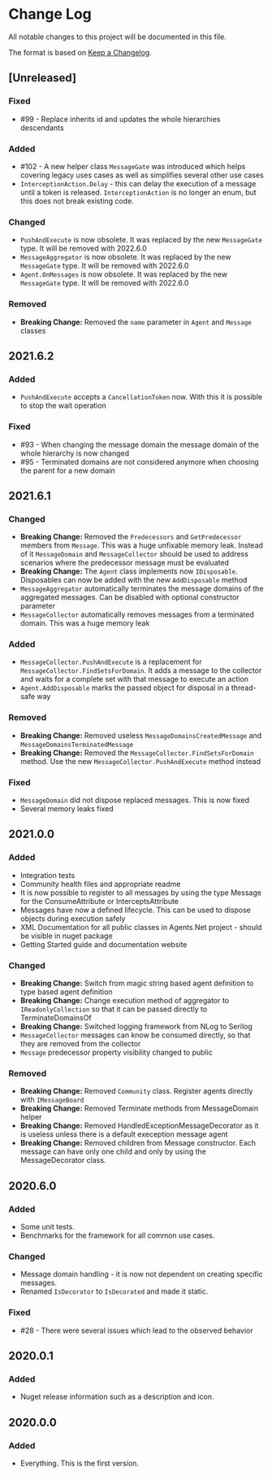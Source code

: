 # Change Log
All notable changes to this project will be documented in this file.

The format is based on [Keep a Changelog](http://keepachangelog.com/).

<!--
*** ## <Version>
*** ### Added
*** ### Changed
*** ### Removed
*** ### Fixed
-->

## [Unreleased]
### Fixed
- #99 - Replace inherits id and updates the whole hierarchies descendants

### Added
- #102 - A new helper class `MessageGate` was introduced which helps covering legacy uses cases as well as simplifies several other use cases
- `InterceptionAction.Delay` - this can delay the execution of a message until a token is released. `InterceptionAction` is no longer an enum, but this does not break existing code.

### Changed
- `PushAndExecute` is now obsolete. It was replaced by the new `MessageGate` type. It will be removed with 2022.6.0
- `MessageAggregator` is now obsolete. It was replaced by the new `MessageGate` type. It will be removed with 2022.6.0
- `Agent.OnMessages` is now obsolete. It was replaced by the new `MessageGate` type. It will be removed with 2022.6.0

### Removed
- **Breaking Change:** Removed the `name` parameter in `Agent` and `Message` classes

## 2021.6.2
### Added
- `PushAndExecute` accepts a `CancellationToken` now. With this it is possible to stop the wait operation

### Fixed
- #93 - When changing the message domain the message domain of the whole hierarchy is now changed
- #95 - Terminated domains are not considered anymore when choosing the parent for a new domain

## 2021.6.1
### Changed
- **Breaking Change:** Removed the `Predecessors` and `GetPredecessor` members from `Message`. This was a huge unfixable memory leak. Instead of it `MessageDomain` and `MessageCollector` should be used to address scenarios where the predecessor message must be evaluated
- **Breaking Change:** The `Agent` class implements now `IDisposable`. Disposables can now be added with the new `AddDisposable` method
- `MessageAggregator` automatically terminates the message domains of the aggregated messages. Can be disabled with optional constructor parameter
- `MessageCollector` automatically removes messages from a terminated domain. This was a huge memory leak

### Added
- `MessageCollector.PushAndExecute` is a replacement for `MessageCollector.FindSetsForDomain`. It adds a message to the collector and waits for a complete set with that message to execute an action
- `Agent.AddDisposable` marks the passed object for disposal in a thread-safe way

### Removed
- **Breaking Change:** Removed useless `MessageDomainsCreatedMessage` and `MessageDomainsTerminatedMessage`
- **Breaking Change:** Removed the `MessageCollector.FindSetsForDomain` method. Use the new `MessageCollector.PushAndExecute` method instead

### Fixed
- `MessageDomain` did not dispose replaced messages. This is now fixed
- Several memory leaks fixed

## 2021.0.0
### Added
- Integration tests
- Community health files and appropriate readme
- It is now possible to register to all messages by using the type Message for the ConsumeAttribute or InterceptsAttribute
- Messages have now a defined lifecycle. This can be used to dispose objects during execution safely
- XML Documentation for all public classes in Agents.Net project - should be visible in nuget package
- Getting Started guide and documentation website

### Changed
- **Breaking Change:** Switch from magic string based agent definition to type based agent definition
- **Breaking Change:** Change execution method of aggregator to `IReadonlyCollection` so that it can be passed directly to TerminateDomainsOf
- **Breaking Change:** Switched logging framework from NLog to Serilog
- `MessageCollector` messages can know be consumed directly, so that they are removed from the collector
- `Message` predecessor property visibility changed to public

### Removed
- **Breaking Change:** Removed `Community` class. Register agents directly with `IMessageBoard`
- **Breaking Change:** Removed Terminate methods from MessageDomain helper
- **Breaking Change:** Removed HandledExceptionMessageDecorator as it is useless unless there is a default exeception message agent
- **Breaking Change:** Removed children from Message constructor. Each message can have only one child and only by using the MessageDecorator class.

## 2020.6.0
### Added
- Some unit tests.
- Benchmarks for the framework for all common use cases.

### Changed
- Message domain handling - it is now not dependent on creating specific messages.
- Renamed `IsDecorator` to `IsDecorated` and made it static.

### Fixed
- #28 - There were several issues which lead to the observed behavior

## 2020.0.1
### Added
- Nuget release information such as a description and icon.

## 2020.0.0
### Added
- Everything. This is the first version.